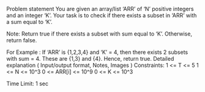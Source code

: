Problem statement
You are given an array/list ‘ARR’ of ‘N’ positive integers and an integer ‘K’. Your task is to check if there exists a subset in ‘ARR’ with a sum equal to ‘K’.

Note: Return true if there exists a subset with sum equal to ‘K’. Otherwise, return false.

For Example :
If ‘ARR’ is {1,2,3,4} and ‘K’ = 4, then there exists 2 subsets with sum = 4. These are {1,3} and {4}. Hence, return true.
Detailed explanation ( Input/output format, Notes, Images )
Constraints:
1 <= T <= 5
1 <= N <= 10^3
0 <= ARR[i] <= 10^9
0 <= K <= 10^3

Time Limit: 1 sec
